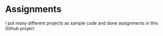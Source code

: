 # Assignments
I put many different projects as sample code and done assignments in this Github project
